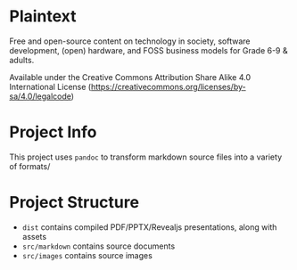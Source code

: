 # Plaintext

Free and open-source content on technology in society, software development, (open) hardware, and FOSS business models for Grade 6-9 &amp; adults.

Available under the Creative Commons Attribution Share Alike 4.0 International License (https://creativecommons.org/licenses/by-sa/4.0/legalcode)

# Project Info

This project uses `pandoc` to transform markdown source files into a variety of formats/

# Project Structure

- `dist` contains compiled PDF/PPTX/Revealjs presentations, along with assets
- `src/markdown` contains source documents
- `src/images` contains source images
